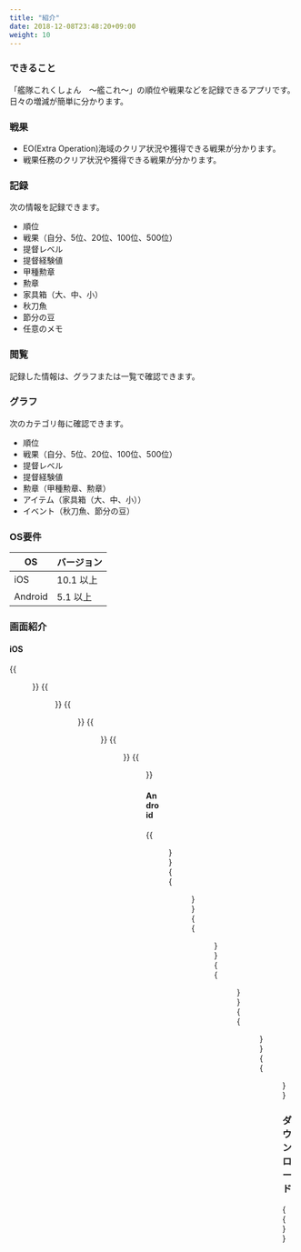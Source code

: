 ```yaml
---
title: "紹介"
date: 2018-12-08T23:48:20+09:00
weight: 10
---
```


### できること

「艦隊これくしょん　～艦これ～」の順位や戦果などを記録できるアプリです。
日々の増減が簡単に分かります。

### 戦果

* EO(Extra Operation)海域のクリア状況や獲得できる戦果が分かります。
* 戦果任務のクリア状況や獲得できる戦果が分かります。

### 記録

次の情報を記録できます。

* 順位
* 戦果（自分、5位、20位、100位、500位）
* 提督レベル
* 提督経験値
* 甲種勲章
* 勲章
* 家具箱（大、中、小）
* 秋刀魚
* 節分の豆
* 任意のメモ

### 閲覧

記録した情報は、グラフまたは一覧で確認できます。

### グラフ

次のカテゴリ毎に確認できます。

* 順位
* 戦果（自分、5位、20位、100位、500位）
* 提督レベル
* 提督経験値
* 勲章（甲種勲章、勲章）
* アイテム（家具箱（大、中、小））
* イベント（秋刀魚、節分の豆）

### OS要件

|OS|バージョン|
|---|---|
|iOS|10.1 以上|
|Android|5.1 以上|

### 画面紹介

#### iOS

{{<figure src="/images/senka/ios_01.png" width="400px">}}
{{<figure src="/images/senka/ios_02.png" width="400px">}}
{{<figure src="/images/senka/ios_03.png" width="400px">}}
{{<figure src="/images/senka/ios_04.png" width="400px">}}
{{<figure src="/images/senka/ios_05.png" width="400px">}}
{{<figure src="/images/senka/ios_06.png" width="400px">}}

#### Android

{{<figure src="/images/senka/android_01.png" width="400px">}}
{{<figure src="/images/senka/android_02.png" width="400px">}}
{{<figure src="/images/senka/android_03.png" width="400px">}}
{{<figure src="/images/senka/android_04.png" width="400px">}}
{{<figure src="/images/senka/android_05.png" width="400px">}}
{{<figure src="/images/senka/android_06.png" width="400px">}}

### ダウンロード

{{<download-banner-senka>}}

